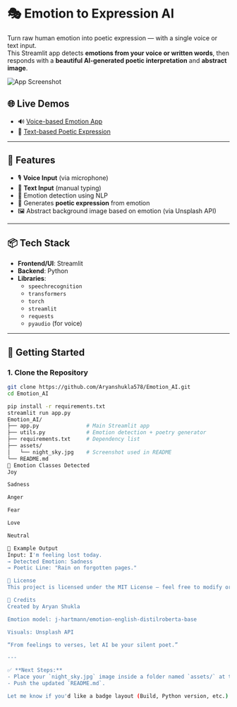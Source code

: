 # 🎭 Emotion to Expression AI

Turn raw human emotion into poetic expression — with a single voice or text input.  
This Streamlit app detects **emotions from your voice or written words**, then responds with a **beautiful AI-generated poetic interpretation** and **abstract image**.

![App Screenshot](assets/night_sky.jpg)


## 🌐 Live Demos

- 🔊 [Voice-based Emotion App](https://emotionai-dzjpecbetxzpyybquwlbqq.streamlit.app/)
- 📝 [Text-based Poetic Expression](https://expressive-ai-poetry-verse.lovable.app/)

---

## 🧠 Features

- 🎙️ **Voice Input** (via microphone)
- 📝 **Text Input** (manual typing)
- 🧠 Emotion detection using NLP
- 🧾 Generates **poetic expression** from emotion
- 🖼️ Abstract background image based on emotion (via Unsplash API)

---

## 📦 Tech Stack

- **Frontend/UI**: Streamlit
- **Backend**: Python
- **Libraries**:
  - `speechrecognition`
  - `transformers`
  - `torch`
  - `streamlit`
  - `requests`
  - `pyaudio` (for voice)

---

## 🚀 Getting Started

### 1. Clone the Repository

```bash
git clone https://github.com/Aryanshukla578/Emotion_AI.git
cd Emotion_AI

pip install -r requirements.txt
streamlit run app.py
Emotion_AI/
├── app.py               # Main Streamlit app
├── utils.py             # Emotion detection + poetry generator
├── requirements.txt     # Dependency list
├── assets/
│   └── night_sky.jpg    # Screenshot used in README
└── README.md
🧠 Emotion Classes Detected
Joy

Sadness

Anger

Fear

Love

Neutral

📝 Example Output
Input: I'm feeling lost today.
→ Detected Emotion: Sadness
→ Poetic Line: "Rain on forgotten pages."

📜 License
This project is licensed under the MIT License — feel free to modify or build upon it.

🙌 Credits
Created by Aryan Shukla

Emotion model: j-hartmann/emotion-english-distilroberta-base

Visuals: Unsplash API

“From feelings to verses, let AI be your silent poet.”

---

✅ **Next Steps:**
- Place your `night_sky.jpg` image inside a folder named `assets/` at the root of your repo.
- Push the updated `README.md`.

Let me know if you'd like a badge layout (Build, Python version, etc.) or a deploy button for Streamlit Cloud.
